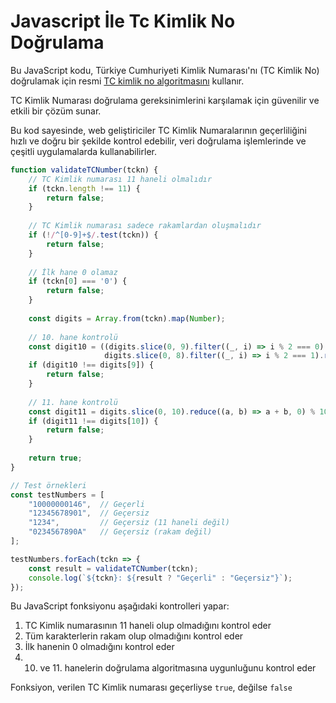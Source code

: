 # Javascript İle Tc Kimlik No Doğrulama

Bu JavaScript kodu, Türkiye Cumhuriyeti Kimlik Numarası'nı (TC Kimlik No) doğrulamak için resmi [TC kimlik no algoritmasını](https://tc-no.com/tc-kimlik-numarasi-algoritmasi/) kullanır.

TC Kimlik Numarası doğrulama gereksinimlerini karşılamak için güvenilir ve etkili bir çözüm sunar.

Bu kod sayesinde, web geliştiriciler TC Kimlik Numaralarının geçerliliğini hızlı ve doğru bir şekilde kontrol edebilir, veri doğrulama işlemlerinde ve çeşitli uygulamalarda kullanabilirler.

```javascript {linenos=true}
function validateTCNumber(tckn) {
    // TC Kimlik numarası 11 haneli olmalıdır
    if (tckn.length !== 11) {
        return false;
    }
    
    // TC Kimlik numarası sadece rakamlardan oluşmalıdır
    if (!/^[0-9]+$/.test(tckn)) {
        return false;
    }
    
    // İlk hane 0 olamaz
    if (tckn[0] === '0') {
        return false;
    }
    
    const digits = Array.from(tckn).map(Number);
    
    // 10. hane kontrolü
    const digit10 = ((digits.slice(0, 9).filter((_, i) => i % 2 === 0).reduce((a, b) => a + b, 0) * 7) - 
                     digits.slice(0, 8).filter((_, i) => i % 2 === 1).reduce((a, b) => a + b, 0)) % 10;
    if (digit10 !== digits[9]) {
        return false;
    }
    
    // 11. hane kontrolü
    const digit11 = digits.slice(0, 10).reduce((a, b) => a + b, 0) % 10;
    if (digit11 !== digits[10]) {
        return false;
    }
    
    return true;
}

// Test örnekleri
const testNumbers = [
    "10000000146",  // Geçerli
    "12345678901",  // Geçersiz
    "1234",         // Geçersiz (11 haneli değil)
    "0234567890A"   // Geçersiz (rakam değil)
];

testNumbers.forEach(tckn => {
    const result = validateTCNumber(tckn);
    console.log(`${tckn}: ${result ? "Geçerli" : "Geçersiz"}`);
});
```

Bu JavaScript fonksiyonu aşağıdaki kontrolleri yapar:

1. TC Kimlik numarasının 11 haneli olup olmadığını kontrol eder
2. Tüm karakterlerin rakam olup olmadığını kontrol eder
3. İlk hanenin 0 olmadığını kontrol eder
4. 10. ve 11. hanelerin doğrulama algoritmasına uygunluğunu kontrol eder

Fonksiyon, verilen TC Kimlik numarası geçerliyse `true`, değilse `false`